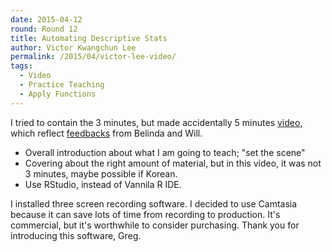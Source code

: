 ```yaml
---
date: 2015-04-12
round: Round 12
title: Automating Descriptive Stats
author: Victor Kwangchun Lee
permalink: /2015/04/victor-lee-video/
tags:
  - Video
  - Practice Teaching
  - Apply Functions
---
```

I tried to contain the 3 minutes, but made accidentally 5 minutes [video](https://youtu.be/fa9vpoP9Rlo), which reflect [feedbacks](https://etherpad.mozilla.org/swc-teaching-apac) from Belinda and Will.

-   Overall introduction about what I am going to teach; "set the scene"
-   Covering about the right amount of material, but in this video, it was not 3 minutes, maybe possible if Korean.
-   Use RStudio, instead of Vannila R IDE.

I installed three screen recording software. I decided to use Camtasia because it can save lots of time from recording to production. It's commercial, but it's worthwhile to consider purchasing. Thank you for introducing this software, Greg. 
